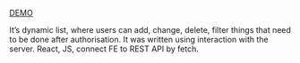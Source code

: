 [DEMO](https://p-omogit-e.github.io/react_todo-app-with-api/)

It’s dynamic list, where users can add, change, delete, filter things that need to be done after authorisation. It was written using interaction with the server.
React, JS, connect FE to REST API by fetch.
